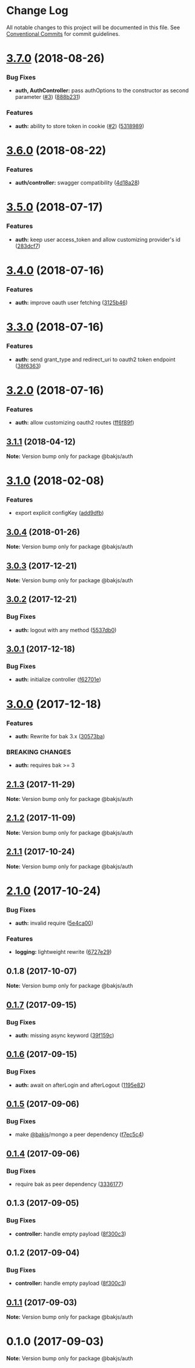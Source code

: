 # Change Log

All notable changes to this project will be documented in this file.
See [Conventional Commits](https://conventionalcommits.org) for commit guidelines.

<a name="3.7.0"></a>
# [3.7.0](https://github.com/bakjs/plugins/compare/@bakjs/auth@3.6.0...@bakjs/auth@3.7.0) (2018-08-26)


### Bug Fixes

* **auth, AuthController:** pass authOptions to the constructor as second parameter ([#3](https://github.com/bakjs/plugins/issues/3)) ([888b231](https://github.com/bakjs/plugins/commit/888b231))


### Features

* **auth:** ability to store token in cookie ([#2](https://github.com/bakjs/plugins/issues/2)) ([5318989](https://github.com/bakjs/plugins/commit/5318989))




<a name="3.6.0"></a>
# [3.6.0](https://github.com/bakjs/plugins/compare/@bakjs/auth@3.5.0...@bakjs/auth@3.6.0) (2018-08-22)


### Features

* **auth/controller:** swagger compatibility ([4d18a28](https://github.com/bakjs/plugins/commit/4d18a28))




<a name="3.5.0"></a>
# [3.5.0](https://github.com/bakjs/plugins/compare/@bakjs/auth@3.4.0...@bakjs/auth@3.5.0) (2018-07-17)


### Features

* **auth:** keep user access_token and allow customizing provider's id ([283dcf7](https://github.com/bakjs/plugins/commit/283dcf7))




<a name="3.4.0"></a>
# [3.4.0](https://github.com/bakjs/plugins/compare/@bakjs/auth@3.3.0...@bakjs/auth@3.4.0) (2018-07-16)


### Features

* **auth:** improve oauth user fetching ([3125b46](https://github.com/bakjs/plugins/commit/3125b46))




<a name="3.3.0"></a>
# [3.3.0](https://github.com/bakjs/plugins/compare/@bakjs/auth@3.2.0...@bakjs/auth@3.3.0) (2018-07-16)


### Features

* **auth:** send grant_type and redirect_uri to oauth2 token endpoint ([38f6363](https://github.com/bakjs/plugins/commit/38f6363))




<a name="3.2.0"></a>
# [3.2.0](https://github.com/bakjs/plugins/compare/@bakjs/auth@3.1.1...@bakjs/auth@3.2.0) (2018-07-16)


### Features

* **auth:** allow customizing oauth2 routes ([ff6f89f](https://github.com/bakjs/plugins/commit/ff6f89f))




<a name="3.1.1"></a>
## [3.1.1](https://github.com/bakjs/plugins/compare/@bakjs/auth@3.1.0...@bakjs/auth@3.1.1) (2018-04-12)




**Note:** Version bump only for package @bakjs/auth

<a name="3.1.0"></a>
# [3.1.0](https://github.com/bakjs/plugins/compare/@bakjs/auth@3.0.4...@bakjs/auth@3.1.0) (2018-02-08)


### Features

* export explicit configKey ([add9dfb](https://github.com/bakjs/plugins/commit/add9dfb))




<a name="3.0.4"></a>
## [3.0.4](https://github.com/bakjs/plugins/compare/@bakjs/auth@3.0.3...@bakjs/auth@3.0.4) (2018-01-26)




**Note:** Version bump only for package @bakjs/auth

<a name="3.0.3"></a>
## [3.0.3](https://github.com/bakjs/plugins/compare/@bakjs/auth@3.0.2...@bakjs/auth@3.0.3) (2017-12-21)




**Note:** Version bump only for package @bakjs/auth

<a name="3.0.2"></a>
## [3.0.2](https://github.com/bakjs/plugins/compare/@bakjs/auth@3.0.1...@bakjs/auth@3.0.2) (2017-12-21)


### Bug Fixes

* **auth:** logout with any method ([5537db0](https://github.com/bakjs/plugins/commit/5537db0))




<a name="3.0.1"></a>
## [3.0.1](https://github.com/bakjs/plugins/compare/@bakjs/auth@3.0.0...@bakjs/auth@3.0.1) (2017-12-18)


### Bug Fixes

* **auth:** initialize controller ([f62701e](https://github.com/bakjs/plugins/commit/f62701e))




<a name="3.0.0"></a>
# [3.0.0](https://github.com/bakjs/plugins/compare/@bakjs/auth@2.1.3...@bakjs/auth@3.0.0) (2017-12-18)


### Features

* **auth:** Rewrite for bak 3.x ([30573ba](https://github.com/bakjs/plugins/commit/30573ba))


### BREAKING CHANGES

* **auth:** requires bak >= 3




<a name="2.1.3"></a>
## [2.1.3](https://github.com/bakjs/plugins/compare/@bakjs/auth@2.1.2...@bakjs/auth@2.1.3) (2017-11-29)




**Note:** Version bump only for package @bakjs/auth

<a name="2.1.2"></a>
## [2.1.2](https://github.com/bakjs/plugins/compare/@bakjs/auth@2.1.1...@bakjs/auth@2.1.2) (2017-11-09)




**Note:** Version bump only for package @bakjs/auth

<a name="2.1.1"></a>
## [2.1.1](https://github.com/bakjs/plugins/compare/@bakjs/auth@2.1.0...@bakjs/auth@2.1.1) (2017-10-24)




**Note:** Version bump only for package @bakjs/auth

<a name="2.1.0"></a>
# [2.1.0](https://github.com/bakjs/plugins/compare/@bakjs/auth@0.1.8...@bakjs/auth@2.1.0) (2017-10-24)


### Bug Fixes

* **auth:** invalid require ([5e4ca00](https://github.com/bakjs/plugins/commit/5e4ca00))


### Features

* **logging:** lightweight rewrite ([6727e29](https://github.com/bakjs/plugins/commit/6727e29))




<a name="0.1.8"></a>
## 0.1.8 (2017-10-07)




**Note:** Version bump only for package @bakjs/auth

<a name="0.1.7"></a>
## [0.1.7](https://github.com/bakjs/bak/compare/@bakjs/auth@0.1.6...@bakjs/auth@0.1.7) (2017-09-15)


### Bug Fixes

* **auth:** missing async keyword ([39f159c](https://github.com/bakjs/bak/commit/39f159c))




<a name="0.1.6"></a>
## [0.1.6](https://github.com/bakjs/bak/compare/@bakjs/auth@0.1.5...@bakjs/auth@0.1.6) (2017-09-15)


### Bug Fixes

* **auth:** await on afterLogin and afterLogout ([1195e82](https://github.com/bakjs/bak/commit/1195e82))




<a name="0.1.5"></a>
## [0.1.5](https://github.com/bakjs/bak/compare/@bakjs/auth@0.1.4...@bakjs/auth@0.1.5) (2017-09-06)


### Bug Fixes

* make [@bakjs](https://github.com/bakjs)/mongo a peer dependency ([f7ec5c4](https://github.com/bakjs/bak/commit/f7ec5c4))




<a name="0.1.4"></a>
## [0.1.4](https://github.com/bakjs/bak/compare/@bakjs/auth@0.1.3...@bakjs/auth@0.1.4) (2017-09-06)


### Bug Fixes

* require bak as peer dependency ([3336177](https://github.com/bakjs/bak/commit/3336177))




<a name="0.1.3"></a>
## 0.1.3 (2017-09-05)


### Bug Fixes

* **controller:** handle empty payload ([8f300c3](https://github.com/bakjs/bak/commit/8f300c3))




<a name="0.1.2"></a>
## 0.1.2 (2017-09-04)


### Bug Fixes

* **controller:** handle empty payload ([8f300c3](https://github.com/bakjs/bak/commit/8f300c3))




<a name="0.1.1"></a>
## [0.1.1](https://github.com/bakjs/bak/compare/@bakjs/auth@0.1.0...@bakjs/auth@0.1.1) (2017-09-03)




**Note:** Version bump only for package @bakjs/auth

<a name="0.1.0"></a>
# 0.1.0 (2017-09-03)




**Note:** Version bump only for package @bakjs/auth
